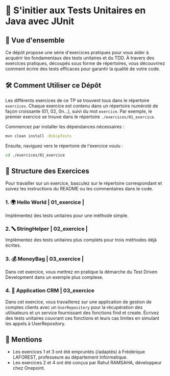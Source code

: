 # 🧪 S'initier aux Tests Unitaires en Java avec JUnit

## 👀 Vue d'ensemble

Ce dépôt propose une série d'exercices pratiques pour vous aider à acquérir les fondamentaux des tests unitaires et du TDD. À travers des exercices pratiques, découpés sous forme de répertoires,  vous découvrirez comment écrire des tests efficaces pour garantir la qualité de votre code.

## 🛠️ Comment Utiliser ce Dépôt

Les différents exercices de ce TP se trouvent tous dans le répertoire `exercices`. Chaque exercice est contenu dans un répertoire numéroté de façon croissante (01, 02, 0n...), suivi du mot `exercice`. Par exemple, le premier exercice se trouve dans le répertoire `./exercices/01_exercice`.

Commencez par installer les dépendances nécessaires :
```bash
mvn clean install -DskipTests
```

Ensuite, naviguez vers le répertoire de l'exercice voulu :

```bash
cd ./exercices/01_exercice
```

## 🧩 Structure des Exercices
Pour travailler sur un exercice, basculez sur le répertoire correspondant et suivez les instructions du README ou les commentaires dans le code.

### 1. 🌍 Hello World | 01_exercice |
Implémentez des tests unitaires pour une méthode simple.

### 2. 🔤 StringHelper | 02_exercice |
Implémentez des tests unitaires plus complets pour trois méthodes déjà écrites.

### 3. 💰 MoneyBag | 03_exercice |
Dans cet exercice, vous mettrez en pratique la démarche du Test Driven Development dans un exemple plus complexe.

### 4. 👥 Application CRM | 03_exercice
Dans cet exercice, vous travaillerez sur une application de gestion de comptes clients avec un `UserRepository` pour la récupération des utilisateurs et un service fournissant des fonctions find et create. Écrivez des tests unitaires couvrant ces fonctions et leurs cas limites en simulant les appels à UserRepository.

## 📌 Mentions
- Les exercices 1 et 3 ont été empruntés (/adaptés) à Frédérique LAFOREST, professeure au département Informatique.
- Les exercices 2 et 4 ont été conçus par Rahul RAMSAHA, développeur chez Onepoint.



